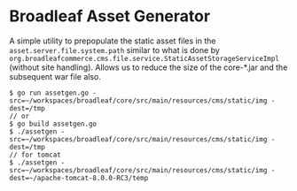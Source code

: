 # Broadleaf Asset Generator

A simple utility to prepopulate the static asset files in the `asset.server.file.system.path` similar to what is done by `org.broadleafcommerce.cms.file.service.StaticAssetStorageServiceImpl` (without site handling). Allows us to reduce the size of the core-*.jar and the subsequent war file also.


    $ go run assetgen.go -src=~/workspaces/broadleaf/core/src/main/resources/cms/static/img -dest=/tmp
    // or
    $ go build assetgen.go
    $ ./assetgen -src=~/workspaces/broadleaf/core/src/main/resources/cms/static/img -dest=/tmp
    // for tomcat
    $ ./assetgen -src=~/workspaces/broadleaf/core/src/main/resources/cms/static/img -dest=~/apache-tomcat-8.0.0-RC3/temp

